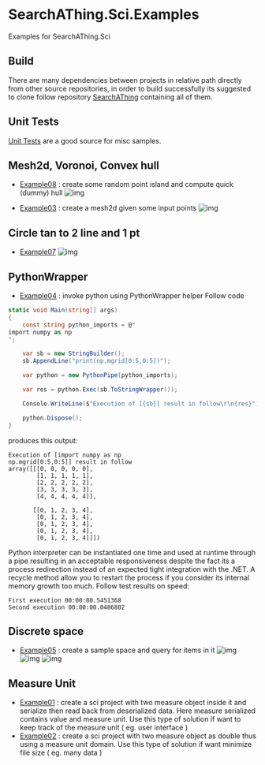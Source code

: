 # SearchAThing.Sci.Examples

Examples for SearchAThing.Sci

## Build

There are many dependencies between projects in relative path directly from other source repositories,
in order to build successfully its suggested to clone follow repository [SearchAThing](https://github.com/devel0/SearchAThing) containing all of them.

## Unit Tests

[Unit Tests](https://github.com/devel0/SearchAThing.UnitTest/blob/master/src/Sci.cs) are a good source for misc samples.

## Mesh2d, Voronoi, Convex hull
- [Example08](/src/Example08/Program.cs) : create some random point island and compute quick (dummy) hull
![img](/doc/Example08.PNG)

- [Example03](/src/Example03/Program.cs) : create a mesh2d given some input points
![img](/doc/Example03.PNG)

## Circle tan to 2 line and 1 pt
- [Example07](/src/Example07/Program.cs)
![img](/doc/Example07.PNG)

## PythonWrapper
- [Example04](/src/Example04/Program.cs) : invoke python using PythonWrapper helper
Follow code
```csharp
static void Main(string[] args)
{
    const string python_imports = @"
import numpy as np
";

    var sb = new StringBuilder();
    sb.AppendLine("print(np.mgrid[0:5,0:5])");

    var python = new PythonPipe(python_imports);

    var res = python.Exec(sb.ToStringWrapper());

    Console.WriteLine($"Execution of [{sb}] result in follow\r\n{res}");

    python.Dispose();
}
```
produces this output:
```
Execution of [import numpy as np
np.mgrid[0:5,0:5]] result in follow
array([[[0, 0, 0, 0, 0],
        [1, 1, 1, 1, 1],
        [2, 2, 2, 2, 2],
        [3, 3, 3, 3, 3],
        [4, 4, 4, 4, 4]],

       [[0, 1, 2, 3, 4],
        [0, 1, 2, 3, 4],
        [0, 1, 2, 3, 4],
        [0, 1, 2, 3, 4],
        [0, 1, 2, 3, 4]]])
```

Python interpreter can be instantiated one time and used at runtime through a pipe resulting in an acceptable responsiveness despite the fact its a process redirection instead of an expected tight integration with the .NET.
A recycle method allow you to restart the process if you consider its internal memory growth too much.
Follow test results on speed:
```
First execution 00:00:00.5451368
Second execution 00:00:00.0486802
```

## Discrete space
- [Example05](/src/Example05/Program.cs) : create a sample space and query for items in it
![img](/doc/Example05_01.PNG)
![img](/doc/Example05_02.PNG)
![img](/doc/Example05_03.PNG)

## Measure Unit
- [Example01](/src/Example01/Program.cs) : create a sci project with two measure object inside it and serialize then read back from deserialized data. Here measure serialized contains value and measure unit. Use this type of solution if want to keep track of the measure unit ( eg. user interface )
- [Example02](/src/Example02/Program.cs) : create a sci project with two measure object as double thus using a measure unit domain. Use this type of solution if want minimize file size ( eg. many data )
